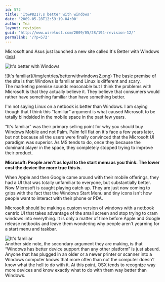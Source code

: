 ```yaml
---
id: 572
title: 'It&#8217;s better with windows'
date: '2009-05-28T12:59:19-04:00'
author: Tea
layout: revision
guid: 'http://www.wirelust.com/2009/05/28/194-revision-12/'
permalink: '/?p=572'
---
```


Microsoft and Asus just launched a new site called It's Better with Windows ([link](http://www.itsbetterwithwindows.com/)).

![It's better with Windows](/img/entries/betterwithwindows.png)

<div>![It's familiar](/img/entries/betterwithwindows2.png)  
The basic premise of the site is that Windows is familiar and Linux is different and scary. </div>The marketing premise sounds reasonable but I think the problems with Microsoft is that they actually believe it. They believe that consumers would rather have something familiar than have something better.

I'm not saying Linux on a netbook is better than Windows. I am saying though that I think this “familiar” argument is what caused Microsoft to be totally blindsided in the mobile space in the past few years.

“It's familiar” was their primary selling point for why you should buy Windows Mobile and not Palm. Palm fell flat on it's face a few years later, but not because all the users were finally convinced that the Microsoft UI paradigm was superior. As MS tends to do, once they because the dominant player in the space, they completely stopped trying to improve their product.

**Microsoft: People aren't as loyal to the start menu as you think. The lower cost the device the more true this is.**

When Apple and then Google came around with their mobile offerings, they had a UI that was totally unfamiliar to everyone, but substantially better. Now Microsoft is caught playing catch up. They are just now coming to grips with the fact that the Windows Start Menu and tiny icons isn't how people want to interact with their phone or PDA.

Microsoft should be making a custom version of windows with a netbook centric UI that takes advantage of the small screen and stop trying to cram windows into everything. It is only a matter of time before Apple and Google release netbooks and leave them wondering why people aren't yearning for a start menu and taskbar.

![It's familiar](/img/entries/betterwithwindows3.png)  
Another side note, the secondary argument they are making, is that “Windows has better device support than any other platform” is just absurd. Anyone that has plugged in an older or a newer printer or scanner into a Windows computer knows that more often than not the computer doesn't know what the hell to do with it. At this point, OSX tends to recognize way more devices and know exactly what to do with them way better than Windows.
